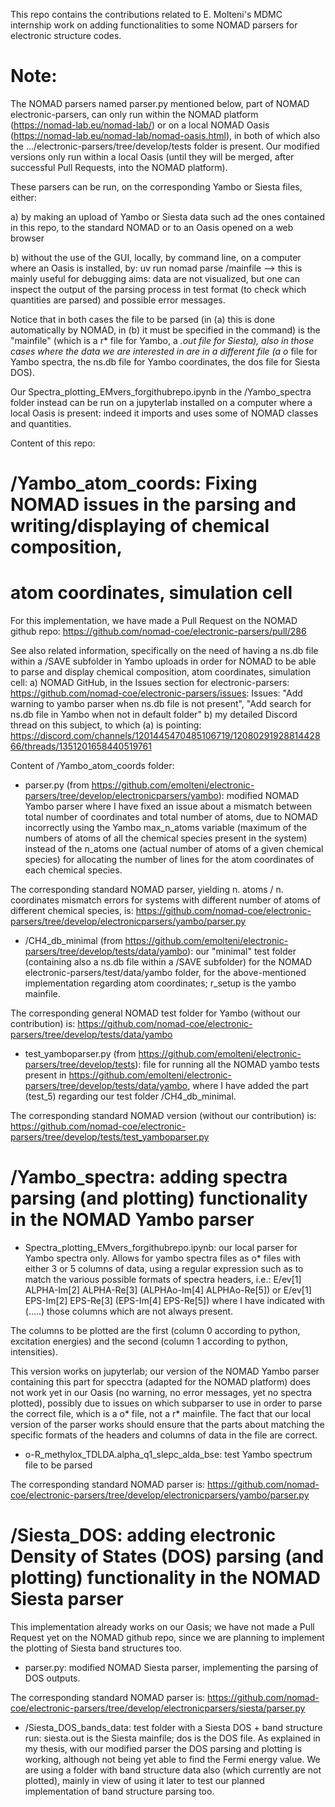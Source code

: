 This repo contains the contributions related to E. Molteni's MDMC internship work 
on adding functionalities to some NOMAD parsers for electronic structure codes.

# Note: 
The NOMAD parsers named parser.py mentioned below, part of NOMAD electronic-parsers, 
can only run within the NOMAD platform (https://nomad-lab.eu/nomad-lab/) or on a local NOMAD Oasis (https://nomad-lab.eu/nomad-lab/nomad-oasis.html), in both of which also the .../electronic-parsers/tree/develop/tests folder is present.
Our modified versions only run within a local Oasis (until they will be merged, after successful Pull Requests, into the NOMAD platform).

These parsers can be run, on the corresponding Yambo or Siesta files, either:

a) by making an upload of Yambo or Siesta data such ad the ones contained in this repo,
to the standard NOMAD or to an Oasis opened on a web browser 

b) without the use of the GUI, locally, by command line, on a computer where an Oasis is installed, by:
uv run nomad parse <path>/mainfile  --> this is mainly useful for debugging aims: data
are not visualized, but one can inspect the output of the parsing process in test format
(to check which quantities are parsed) and possible error messages.

Notice that in both cases the file to be parsed (in (a) this is done automatically by NOMAD,
in (b) it must be specified in the command) is the "mainfile" (which is a r* file for Yambo, a *.out file for Siesta), also in those cases where the data we are interested in are in a different file
(a o* file for Yambo spectra, the ns.db file for Yambo coordinates, the dos file for Siesta DOS).

Our Spectra_plotting_EMvers_forgithubrepo.ipynb in the /Yambo_spectra folder 
instead can be run on a jupyterlab installed on a computer where a local Oasis is present:
indeed it imports and uses some of NOMAD classes and quantities.  



Content of this repo:

# /Yambo_atom_coords: Fixing NOMAD issues in the parsing and writing/displaying of chemical composition, 
# atom coordinates, simulation cell

For this implementation, we have made a Pull Request on the NOMAD github repo:
https://github.com/nomad-coe/electronic-parsers/pull/286

See also related information, specifically on the need of having a ns.db file within a /SAVE subfolder 
in Yambo uploads in order for NOMAD to be able to parse and display chemical composition, atom coordinates, simulation cell:
a) NOMAD GitHub, in the Issues section for electronic-parsers: https://github.com/nomad-coe/electronic-parsers/issues:
  Issues: "Add warning to yambo parser when ns.db file is not present", "Add search for ns.db file in Yambo when not in default folder"
b) my detailed Discord thread on this subject, to which (a) is pointing: https://discord.com/channels/1201445470485106719/1208029192881442866/threads/1351201658440519761


Content of /Yambo_atom_coords folder: 

* parser.py (from https://github.com/emolteni/electronic-parsers/tree/develop/electronicparsers/yambo): 
modified NOMAD Yambo parser where I have fixed an issue about a mismatch between 
total number of coordinates and total number of atoms, due to NOMAD incorrectly using the Yambo 
max_n_atoms variable (maximum of the numbers of atoms of all the chemical species present in the system)
instead of the n_atoms one (actual number of atoms of a given chemical species) for allocating
the number of lines for the atom coordinates of each chemical species.

The corresponding standard NOMAD parser, yielding n. atoms / n. coordinates mismatch errors
for systems with different number of atoms of different chemical species,
 is:  https://github.com/nomad-coe/electronic-parsers/tree/develop/electronicparsers/yambo/parser.py

* /CH4_db_minimal (from https://github.com/emolteni/electronic-parsers/tree/develop/tests/data/yambo): 
our "minimal" test folder (containing also a ns.db file within a /SAVE subfolder) for the NOMAD electronic-parsers/test/data/yambo folder, 
for the above-mentioned implementation regarding atom coordinates; r_setup is the yambo mainfile.

The corresponding general NOMAD test folder for Yambo (without our contribution) is:
https://github.com/nomad-coe/electronic-parsers/tree/develop/tests/data/yambo

* test_yamboparser.py (from https://github.com/emolteni/electronic-parsers/tree/develop/tests):
file for running all the NOMAD yambo tests present in https://github.com/emolteni/electronic-parsers/tree/develop/tests/data/yambo,
where I have added the part (test_5) regarding our test folder /CH4_db_minimal.

The corresponding standard NOMAD version (without our contribution) is: https://github.com/nomad-coe/electronic-parsers/tree/develop/tests/test_yamboparser.py


# /Yambo_spectra: adding spectra parsing (and plotting) functionality in the NOMAD Yambo parser 

* Spectra_plotting_EMvers_forgithubrepo.ipynb: our local parser for Yambo spectra only.
Allows for yambo spectra files as o* files with either 3 or 5 columns of data,
using a regular expression such as to match the various possible formats of spectra headers, i.e.:
E/ev[1]            ALPHA-Im[2]        ALPHA-Re[3]        (ALPHAo-Im[4]       ALPHAo-Re[5])
or
E/ev[1]            EPS-Im[2]          EPS-Re[3]          (EPS-Im[4]          EPS-Re[5])
where I have indicated with (.....)  those columns which are not always present.

The columns to be plotted are the first (column 0 according to python, excitation energies) 
and the second (column 1 according to python,  intensities).

This version works on jupyterlab;  our version of the NOMAD Yambo parser containing this part for specctra (adapted for the NOMAD platform) does not work yet in our Oasis 
(no warning, no error messages, yet no spectra plotted), possibly due to issues on which subparser to use
in order to parse the correct file, which is a o* file, not a r* mainfile.
The fact that our local version of the parser works should ensure that the parts about 
matching the specific formats of the headers and columns of data in the file are correct. 

* o-R_methylox_TDLDA.alpha_q1_slepc_alda_bse: test Yambo spectrum file to be parsed

The corresponding standard NOMAD parser is:  https://github.com/nomad-coe/electronic-parsers/tree/develop/electronicparsers/yambo/parser.py


# /Siesta_DOS: adding electronic Density of States (DOS) parsing (and plotting) functionality in the NOMAD Siesta parser 
This implementation already works on our Oasis; we have not made a Pull Request yet on the NOMAD github repo,
since we are planning to implement the plotting of Siesta band structures too.

* parser.py:  modified NOMAD Siesta parser, implementing the parsing of DOS outputs.
  
The corresponding standard NOMAD parser is: https://github.com/nomad-coe/electronic-parsers/tree/develop/electronicparsers/siesta/parser.py

* /Siesta_DOS_bands_data: test folder with a Siesta DOS + band structure run:
  siesta.out is the Siesta mainfile;  dos is the DOS file.
  As explained in my thesis, with our modified parser the DOS parsing and plotting is working,
  although not being yet able to find the Fermi energy value.
  We are using a folder with band structure data also (which currently are not plotted),
  mainly in view of using it later to test our planned implementation of band structure parsing too. 





